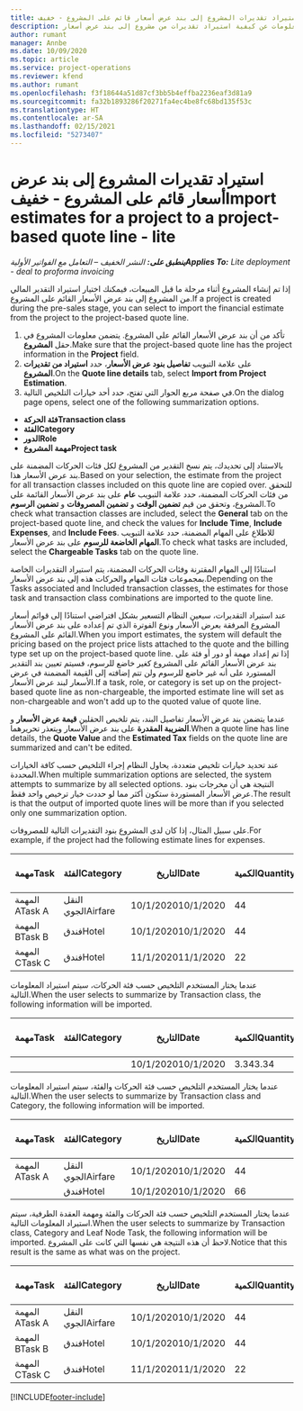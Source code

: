```yaml
---
title: استيراد تقديرات المشروع إلى بند عرض أسعار قائم على المشروع - خفيف
description: يقدم هذا الموضوع معلومات عن كيفية استيراد تقديرات من مشروع إلى بند عرض أسعار.
author: rumant
manager: Annbe
ms.date: 10/09/2020
ms.topic: article
ms.service: project-operations
ms.reviewer: kfend
ms.author: rumant
ms.openlocfilehash: f3f18644a51d87cf3bb5b4effba2236eaf3d81a9
ms.sourcegitcommit: fa32b1893286f20271fa4ec4be8fc68bd135f53c
ms.translationtype: HT
ms.contentlocale: ar-SA
ms.lasthandoff: 02/15/2021
ms.locfileid: "5273407"
---
```

# <a name="import-estimates-for-a-project-to-a-project-based-quote-line---lite"></a><span data-ttu-id="d5b92-103">استيراد تقديرات المشروع إلى بند عرض أسعار قائم على المشروع - خفيف</span><span class="sxs-lookup"><span data-stu-id="d5b92-103">Import estimates for a project to a project-based quote line - lite</span></span>

<span data-ttu-id="d5b92-104">_**ينطبق على:** النشر الخفيف – التعامل مع الفواتير الأولية_</span><span class="sxs-lookup"><span data-stu-id="d5b92-104">_**Applies To:** Lite deployment - deal to proforma invoicing_</span></span>

<span data-ttu-id="d5b92-105">إذا تم إنشاء المشروع أثناء مرحلة ما قبل المبيعات، فيمكنك اختيار استيراد التقدير المالي من المشروع إلى بند عرض الأسعار القائم على المشروع.</span><span class="sxs-lookup"><span data-stu-id="d5b92-105">If a project is created during the pre-sales stage, you can select to import the financial estimate from the project to the project-based quote line.</span></span>

1. <span data-ttu-id="d5b92-106">تأكد من أن بند عرض الأسعار القائم على المشروع. يتضمن معلومات المشروع في حقل **المشروع**.</span><span class="sxs-lookup"><span data-stu-id="d5b92-106">Make sure that the project-based quote line has the project information in the **Project** field.</span></span>
2. <span data-ttu-id="d5b92-107">على علامة التبويب **تفاصيل بنود عرض الأسعار**، حدد **استيراد من تقديرات المشروع**.</span><span class="sxs-lookup"><span data-stu-id="d5b92-107">On the **Quote line details** tab, select **Import from Project Estimation**.</span></span>
3. <span data-ttu-id="d5b92-108">في صفحة مربع الحوار التي تفتح، حدد أحد خيارات التلخيص التالية.</span><span class="sxs-lookup"><span data-stu-id="d5b92-108">On the dialog page opens, select one of the following summarization options.</span></span>

  - <span data-ttu-id="d5b92-109">**فئة الحركة**</span><span class="sxs-lookup"><span data-stu-id="d5b92-109">**Transaction class**</span></span>
  - <span data-ttu-id="d5b92-110">**الفئة**</span><span class="sxs-lookup"><span data-stu-id="d5b92-110">**Category**</span></span>
  - <span data-ttu-id="d5b92-111">**الدور**</span><span class="sxs-lookup"><span data-stu-id="d5b92-111">**Role**</span></span> 
  - <span data-ttu-id="d5b92-112">**مهمة المشروع**</span><span class="sxs-lookup"><span data-stu-id="d5b92-112">**Project task**</span></span>

<span data-ttu-id="d5b92-113">بالاستناد إلى تحديدك، يتم نسخ التقدير من المشروع لكل فئات الحركات المضمنة على بند عرض الأسعار هذا.</span><span class="sxs-lookup"><span data-stu-id="d5b92-113">Based on your selection, the estimate from the project for all transaction classes included on this quote line are copied over.</span></span> <span data-ttu-id="d5b92-114">للتحقق من فئات الحركات المضمنة، حدد علامة التبويب **عام** على بند عرض الأسعار القائمة على المشروع، وتحقق من قيم **تضمين الوقت** و **تضمين المصروفات** و **تضمين الرسوم**.</span><span class="sxs-lookup"><span data-stu-id="d5b92-114">To check what transaction classes are included, select the **General** tab on the project-based quote line, and check the values for **Include Time**, **Include Expenses**, and **Include Fees**.</span></span>  <span data-ttu-id="d5b92-115">للاطلاع على المهام المضمنة، حدد علامة التبويب **المهام الخاضعة للرسوم** على بند عرض الأسعار.</span><span class="sxs-lookup"><span data-stu-id="d5b92-115">To check what tasks are included, select the **Chargeable Tasks** tab on the quote line.</span></span>

<span data-ttu-id="d5b92-116">استنادًا إلى المهام المقترنة وفئات الحركات المضمنة، يتم استيراد التقديرات الخاصة بمجموعات فئات المهام والحركات هذه إلى بند عرض الأسعار.</span><span class="sxs-lookup"><span data-stu-id="d5b92-116">Depending on the Tasks associated and Included transaction classes, the estimates for those task and transaction class combinations are imported to the quote line.</span></span>

<span data-ttu-id="d5b92-117">عند استيراد التقديرات، سيعين النظام التسعير بشكل افتراضي استنادًا إلى قوائم أسعار المشروع المرفقة بعرض الأسعار ونوع الفوترة الذي تم إعداده على بند عرض الأسعار القائم على المشروع.</span><span class="sxs-lookup"><span data-stu-id="d5b92-117">When you import estimates, the system will default the pricing based on the project price lists attached to the quote and the billing type set up on the project-based quote line.</span></span> <span data-ttu-id="d5b92-118">إذا تم إعداد مهمة أو دور أو فئة على بند عرض الأسعار القائم على المشروع كغير خاضع للرسوم، فسيتم تعيين بند التقدير المستورد على أنه غير خاضع للرسوم ولن تتم إضافته إلى القيمة المضمنة في عرض الأسعار لبند عرض الأسعار.</span><span class="sxs-lookup"><span data-stu-id="d5b92-118">If a task, role, or category is set up on the project-based quote line as non-chargeable, the imported estimate line will set as non-chargeable and won't add up to the quoted value of quote line.</span></span>

<span data-ttu-id="d5b92-119">عندما يتضمن بند عرض الأسعار تفاصيل البند، يتم تلخيص الحقلين **قيمة عرض الأسعار** و **الضريبة المقدرة** على بند عرض الأسعار ويتعذر تحريرهما.</span><span class="sxs-lookup"><span data-stu-id="d5b92-119">When a quote line has line details, the **Quote Value** and the **Estimated Tax** fields on the quote line are summarized and can't be edited.</span></span>

<span data-ttu-id="d5b92-120">عند تحديد خيارات تلخيص متعددة، يحاول النظام إجراء التلخيص حسب كافة الخيارات المحددة.</span><span class="sxs-lookup"><span data-stu-id="d5b92-120">When multiple summarization options are selected, the system attempts to summarize by all selected options.</span></span> <span data-ttu-id="d5b92-121">النتيجة هي أن مخرجات بنود عرض الأسعار المستوردة ستكون أكثر مما لو حددت خيار ترخيص واحد فقط.</span><span class="sxs-lookup"><span data-stu-id="d5b92-121">The result is that the output of imported quote lines will be more than if you selected only one summarization option.</span></span>

<span data-ttu-id="d5b92-122">على سبيل المثال، إذا كان لدى المشروع بنود التقديرات التالية للمصروفات.</span><span class="sxs-lookup"><span data-stu-id="d5b92-122">For example, if the project had the following estimate lines for expenses.</span></span>

| <span data-ttu-id="d5b92-123">مهمة</span><span class="sxs-lookup"><span data-stu-id="d5b92-123">Task</span></span> | <span data-ttu-id="d5b92-124">الفئة</span><span class="sxs-lookup"><span data-stu-id="d5b92-124">Category</span></span> | <span data-ttu-id="d5b92-125">التاريخ‬</span><span class="sxs-lookup"><span data-stu-id="d5b92-125">Date</span></span> | <span data-ttu-id="d5b92-126">الكمية</span><span class="sxs-lookup"><span data-stu-id="d5b92-126">Quantity</span></span> | <span data-ttu-id="d5b92-127">سعر الوحدة</span><span class="sxs-lookup"><span data-stu-id="d5b92-127">Unit price</span></span> | <span data-ttu-id="d5b92-128">المبلغ</span><span class="sxs-lookup"><span data-stu-id="d5b92-128">Amount</span></span> |
| --- | --- | --- | --- | --- | --- |
| <span data-ttu-id="d5b92-129">المهمة A</span><span class="sxs-lookup"><span data-stu-id="d5b92-129">Task A</span></span> | <span data-ttu-id="d5b92-130">النقل الجوي</span><span class="sxs-lookup"><span data-stu-id="d5b92-130">Airfare</span></span> | <span data-ttu-id="d5b92-131">10/1/2020</span><span class="sxs-lookup"><span data-stu-id="d5b92-131">10/1/2020</span></span> | <span data-ttu-id="d5b92-132">4</span><span class="sxs-lookup"><span data-stu-id="d5b92-132">4</span></span> | <span data-ttu-id="d5b92-133">400</span><span class="sxs-lookup"><span data-stu-id="d5b92-133">400</span></span> | <span data-ttu-id="d5b92-134">1600</span><span class="sxs-lookup"><span data-stu-id="d5b92-134">1600</span></span> |
| <span data-ttu-id="d5b92-135">المهمة B</span><span class="sxs-lookup"><span data-stu-id="d5b92-135">Task B</span></span> | <span data-ttu-id="d5b92-136">فندق</span><span class="sxs-lookup"><span data-stu-id="d5b92-136">Hotel</span></span> | <span data-ttu-id="d5b92-137">10/1/2020</span><span class="sxs-lookup"><span data-stu-id="d5b92-137">10/1/2020</span></span> | <span data-ttu-id="d5b92-138">4</span><span class="sxs-lookup"><span data-stu-id="d5b92-138">4</span></span> | <span data-ttu-id="d5b92-139">200</span><span class="sxs-lookup"><span data-stu-id="d5b92-139">200</span></span> | <span data-ttu-id="d5b92-140">800</span><span class="sxs-lookup"><span data-stu-id="d5b92-140">800</span></span> |
| <span data-ttu-id="d5b92-141">المهمة C</span><span class="sxs-lookup"><span data-stu-id="d5b92-141">Task C</span></span> | <span data-ttu-id="d5b92-142">فندق</span><span class="sxs-lookup"><span data-stu-id="d5b92-142">Hotel</span></span> | <span data-ttu-id="d5b92-143">11/1/2020</span><span class="sxs-lookup"><span data-stu-id="d5b92-143">11/1/2020</span></span> | <span data-ttu-id="d5b92-144">2</span><span class="sxs-lookup"><span data-stu-id="d5b92-144">2</span></span> | <span data-ttu-id="d5b92-145">200</span><span class="sxs-lookup"><span data-stu-id="d5b92-145">200</span></span> | <span data-ttu-id="d5b92-146">400</span><span class="sxs-lookup"><span data-stu-id="d5b92-146">400</span></span> |

<span data-ttu-id="d5b92-147">عندما يختار المستخدم التلخيص حسب فئة الحركات، سيتم استيراد المعلومات التالية.</span><span class="sxs-lookup"><span data-stu-id="d5b92-147">When the user selects to summarize by Transaction class, the following information will be imported.</span></span>

| <span data-ttu-id="d5b92-148">مهمة</span><span class="sxs-lookup"><span data-stu-id="d5b92-148">Task</span></span> | <span data-ttu-id="d5b92-149">الفئة</span><span class="sxs-lookup"><span data-stu-id="d5b92-149">Category</span></span> | <span data-ttu-id="d5b92-150">التاريخ‬</span><span class="sxs-lookup"><span data-stu-id="d5b92-150">Date</span></span> | <span data-ttu-id="d5b92-151">الكمية</span><span class="sxs-lookup"><span data-stu-id="d5b92-151">Quantity</span></span> | <span data-ttu-id="d5b92-152">سعر الوحدة</span><span class="sxs-lookup"><span data-stu-id="d5b92-152">Unit price</span></span> | <span data-ttu-id="d5b92-153">المبلغ</span><span class="sxs-lookup"><span data-stu-id="d5b92-153">Amount</span></span> |
| --- | --- | --- | --- | --- | --- |
|||<span data-ttu-id="d5b92-154">10/1/2020</span><span class="sxs-lookup"><span data-stu-id="d5b92-154">10/1/2020</span></span> | <span data-ttu-id="d5b92-155">3.34</span><span class="sxs-lookup"><span data-stu-id="d5b92-155">3.34</span></span> | <span data-ttu-id="d5b92-156">840</span><span class="sxs-lookup"><span data-stu-id="d5b92-156">840</span></span> | <span data-ttu-id="d5b92-157">2800</span><span class="sxs-lookup"><span data-stu-id="d5b92-157">2800</span></span> |

<span data-ttu-id="d5b92-158">عندما يختار المستخدم التلخيص حسب فئة الحركات والفئة، سيتم استيراد المعلومات التالية.</span><span class="sxs-lookup"><span data-stu-id="d5b92-158">When the user selects to summarize by Transaction class and Category, the following information will be imported.</span></span>

| <span data-ttu-id="d5b92-159">مهمة</span><span class="sxs-lookup"><span data-stu-id="d5b92-159">Task</span></span> | <span data-ttu-id="d5b92-160">الفئة</span><span class="sxs-lookup"><span data-stu-id="d5b92-160">Category</span></span> | <span data-ttu-id="d5b92-161">التاريخ‬</span><span class="sxs-lookup"><span data-stu-id="d5b92-161">Date</span></span> | <span data-ttu-id="d5b92-162">الكمية</span><span class="sxs-lookup"><span data-stu-id="d5b92-162">Quantity</span></span> | <span data-ttu-id="d5b92-163">سعر الوحدة</span><span class="sxs-lookup"><span data-stu-id="d5b92-163">Unit price</span></span> | <span data-ttu-id="d5b92-164">المبلغ</span><span class="sxs-lookup"><span data-stu-id="d5b92-164">Amount</span></span> |
| --- | --- | --- | --- | --- | --- |
| <span data-ttu-id="d5b92-165">المهمة A</span><span class="sxs-lookup"><span data-stu-id="d5b92-165">Task A</span></span> | <span data-ttu-id="d5b92-166">النقل الجوي</span><span class="sxs-lookup"><span data-stu-id="d5b92-166">Airfare</span></span> | <span data-ttu-id="d5b92-167">10/1/2020</span><span class="sxs-lookup"><span data-stu-id="d5b92-167">10/1/2020</span></span> | <span data-ttu-id="d5b92-168">4</span><span class="sxs-lookup"><span data-stu-id="d5b92-168">4</span></span> | <span data-ttu-id="d5b92-169">400</span><span class="sxs-lookup"><span data-stu-id="d5b92-169">400</span></span> | <span data-ttu-id="d5b92-170">1600</span><span class="sxs-lookup"><span data-stu-id="d5b92-170">1600</span></span> |
| | <span data-ttu-id="d5b92-171">فندق</span><span class="sxs-lookup"><span data-stu-id="d5b92-171">Hotel</span></span> | <span data-ttu-id="d5b92-172">10/1/2020</span><span class="sxs-lookup"><span data-stu-id="d5b92-172">10/1/2020</span></span> | <span data-ttu-id="d5b92-173">6</span><span class="sxs-lookup"><span data-stu-id="d5b92-173">6</span></span> | <span data-ttu-id="d5b92-174">200</span><span class="sxs-lookup"><span data-stu-id="d5b92-174">200</span></span> | <span data-ttu-id="d5b92-175">1200</span><span class="sxs-lookup"><span data-stu-id="d5b92-175">1200</span></span> |

<span data-ttu-id="d5b92-176">عندما يختار المستخدم التلخيص حسب فئة الحركات والفئة ومهمة العقدة الطرفية، سيتم استيراد المعلومات التالية.</span><span class="sxs-lookup"><span data-stu-id="d5b92-176">When the user selects to summarize by Transaction class, Category and Leaf Node Task, the following information will be imported.</span></span> <span data-ttu-id="d5b92-177">لاحظ أن هذه النتيجة هي نفسها التي كانت على المشروع.</span><span class="sxs-lookup"><span data-stu-id="d5b92-177">Notice that this result is the same as what was on the project.</span></span>

| <span data-ttu-id="d5b92-178">مهمة</span><span class="sxs-lookup"><span data-stu-id="d5b92-178">Task</span></span> | <span data-ttu-id="d5b92-179">الفئة</span><span class="sxs-lookup"><span data-stu-id="d5b92-179">Category</span></span> | <span data-ttu-id="d5b92-180">التاريخ‬</span><span class="sxs-lookup"><span data-stu-id="d5b92-180">Date</span></span> | <span data-ttu-id="d5b92-181">الكمية</span><span class="sxs-lookup"><span data-stu-id="d5b92-181">Quantity</span></span> | <span data-ttu-id="d5b92-182">سعر الوحدة</span><span class="sxs-lookup"><span data-stu-id="d5b92-182">Unit price</span></span> | <span data-ttu-id="d5b92-183">المبلغ</span><span class="sxs-lookup"><span data-stu-id="d5b92-183">Amount</span></span> |
| --- | --- | --- | --- | --- | --- |
| <span data-ttu-id="d5b92-184">المهمة A</span><span class="sxs-lookup"><span data-stu-id="d5b92-184">Task A</span></span> | <span data-ttu-id="d5b92-185">النقل الجوي</span><span class="sxs-lookup"><span data-stu-id="d5b92-185">Airfare</span></span> | <span data-ttu-id="d5b92-186">10/1/2020</span><span class="sxs-lookup"><span data-stu-id="d5b92-186">10/1/2020</span></span> | <span data-ttu-id="d5b92-187">4</span><span class="sxs-lookup"><span data-stu-id="d5b92-187">4</span></span> | <span data-ttu-id="d5b92-188">400</span><span class="sxs-lookup"><span data-stu-id="d5b92-188">400</span></span> | <span data-ttu-id="d5b92-189">1600</span><span class="sxs-lookup"><span data-stu-id="d5b92-189">1600</span></span> |
| <span data-ttu-id="d5b92-190">المهمة B</span><span class="sxs-lookup"><span data-stu-id="d5b92-190">Task B</span></span> | <span data-ttu-id="d5b92-191">فندق</span><span class="sxs-lookup"><span data-stu-id="d5b92-191">Hotel</span></span> | <span data-ttu-id="d5b92-192">10/1/2020</span><span class="sxs-lookup"><span data-stu-id="d5b92-192">10/1/2020</span></span> | <span data-ttu-id="d5b92-193">4</span><span class="sxs-lookup"><span data-stu-id="d5b92-193">4</span></span> | <span data-ttu-id="d5b92-194">200</span><span class="sxs-lookup"><span data-stu-id="d5b92-194">200</span></span> | <span data-ttu-id="d5b92-195">800</span><span class="sxs-lookup"><span data-stu-id="d5b92-195">800</span></span> |
| <span data-ttu-id="d5b92-196">المهمة C</span><span class="sxs-lookup"><span data-stu-id="d5b92-196">Task C</span></span> | <span data-ttu-id="d5b92-197">فندق</span><span class="sxs-lookup"><span data-stu-id="d5b92-197">Hotel</span></span> | <span data-ttu-id="d5b92-198">11/1/2020</span><span class="sxs-lookup"><span data-stu-id="d5b92-198">11/1/2020</span></span> | <span data-ttu-id="d5b92-199">2</span><span class="sxs-lookup"><span data-stu-id="d5b92-199">2</span></span> | <span data-ttu-id="d5b92-200">200</span><span class="sxs-lookup"><span data-stu-id="d5b92-200">200</span></span> | <span data-ttu-id="d5b92-201">400</span><span class="sxs-lookup"><span data-stu-id="d5b92-201">400</span></span> |


[!INCLUDE[footer-include](../../includes/footer-banner.md)]